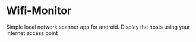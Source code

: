# Wifi-Monitor
Simple local network scanner app for android. Display the hosts using your internet access point

